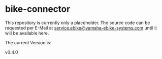 # bike-connector

This repository is currently only a placeholder.
The source code can be requested per E-Mail at service.ebike@yamaha-ebike-systems.com until it will be available here.

The current Version is: 
<!--- START VERSION INFO --->v0.4.0<!--- END VERSION INFO --->
